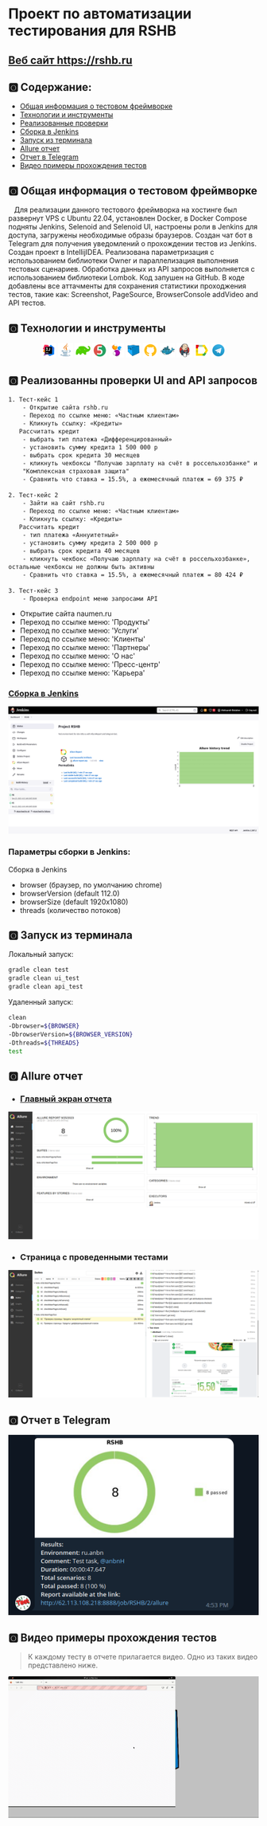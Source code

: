 # Проект по автоматизации тестирования для RSHB
## <a target="_blank" href="https://rshb.ru/">Веб сайт https://rshb.ru</a>
## :o2: Содержание:

- <a href="#shinto_shrine-общая-информация-о-тестовом-фреймворке">Общая информация о тестовом фреймворке</a>
- <a href="#shinto_shrine-технологии-и-инструменты">Технологии и инструменты</a>
- <a href="#shinto_shrine-реализованные-проверки">Реализованные проверки</a>
- <a href="#shinto_shrine-сборка-в-Jenkins">Сборка в Jenkins</a>
- <a href="#shinto_shrine-запуск-из-терминала">Запуск из терминала</a>
- <a href="#shinto_shrine-allure-отчет">Allure отчет</a>
- <a href="#shinto_shrine-отчет-в-telegram">Отчет в Telegram</a>
- <a href="#shinto_shrine-видео-примеры-прохождения-тестов">Видео примеры прохождения тестов</a>

## :o2: Общая информация о тестовом фреймворке
&nbsp;&nbsp;&nbsp;Для реализации данного тестового фреймворка на хостинге был развернут VPS
с Ubuntu 22.04, установлен Docker, в Docker Compose подняты Jenkins, Selenoid and Selenoid UI,
настроены роли в Jenkins для доступа, загружены необходимые образы браузеров. Создан чат бот
в Telegram для получения уведомлений о прохождении тестов из Jenkins. Создан проект в
IntellijIDEA. Реализована параметризация с использованием библиотеки Owner и параллелизация
выполнения тестовых сценариев. Обработка данных из API запросов выполняется с использованием
библиотеки Lombok. Код запушен на GitHub. В коде добавлены все аттачменты для сохранения
статистики проходжения тестов, такие как: Screenshot, PageSource, BrowserConsole addVideo and
API тестов. 

## :o2: Технологии и инструменты
<p align="center">
<img width="6%" title="IntelliJ IDEA" src="images/logo/IntelliJ_IDEA.svg">
<img width="6%" title="Java" src="images/logo/Java.svg">
<img width="6%" title="Gradle" src="images/logo/Gradle.png">
<img width="6%" title="JUnit5" src="images/logo/JUnit5.svg">
<img width="6%" title="Selenide" src="images/logo/Selenide.svg">
<img width="6%" title="Selenoid" src="images/logo/Selenoid.svg">
<img width="6%" title="GitHub" src="images/logo/Github.png">
<img width="6%" title="GitHub" src="images/logo/Docker.svg">
<img width="6%" title="Jenkins" src="images/logo/Jenkins.svg">
<img width="6%" title="Allure Report" src="images/logo/Allure_Report.svg">
<img width="6%" title="Telegram" src="images/logo/Telegram.svg">
</p>

## :o2: Реализованны проверки UI and API запросов

    1. Тест-кейс 1
        - Открытие сайта rshb.ru
        - Переход по ссылке меню: «Частным клиентам»
        - Кликнуть ссылку: «Кредиты»
       Рассчитать кредит
        - выбрать тип платежа «Дифференцированный»
        - установить сумму кредита 1 500 000 р
        - выбрать срок кредита 30 месяцев
        - кликнуть чекбоксы "Получаю зарплату на счёт в россельхозбанке" и
        "Комплексная страховая защита"
        - Сравнить что ставка = 15.5%, а ежемесячный платеж = 69 375 ₽

    2. Тест-кейс 2
        - Зайти на сайт rshb.ru
        - Переход по ссылке меню: «Частным клиентам»
        - Кликнуть ссылку: «Кредиты»
       Рассчитать кредит
        - тип платежа «Аннуитетный»
        - установить сумму кредита 2 500 000 р
        - выбрать срок кредита 40 месяцев
        - кликнуть чекбокс «Получаю зарплату на счёт в россельхозбанке», остальные чекбоксы не должны быть активны
        - Сравнить что ставка = 15.5%, а ежемесячный платеж = 80 424 ₽

    3. Тест-кейс 3
        - Проверка endpoint меню запросами API

- Открытие сайта naumen.ru
- Переход по ссылке меню: 'Продукты'
- Переход по ссылке меню: 'Услуги'
- Переход по ссылке меню: 'Клиенты'
- Переход по ссылке меню: 'Партнеры'
- Переход по ссылке меню: 'О нас'
- Переход по ссылке меню: 'Пресс-центр'
- Переход по ссылке меню: 'Карьера'

### <a target="_blank" href="http://62.113.108.218:8888/job/rshb/">Сборка в Jenkins</a>
<p align="center">
  <img title="Jenkins Dashboard" src="images/screenshots/jenkins_dashboard.png">
</p>

### Параметры сборки в Jenkins:
Сборка в Jenkins
- browser (браузер, по умолчанию chrome)
- browserVersion (default 112.0)
- browserSize (default 1920x1080)
- threads (количество потоков)

## :o2: Запуск из терминала
Локальный запуск:
```bash
gradle clean test
gradle clean ui_test
gradle clean api_test
```

Удаленный запуск:
```bash
clean
-Dbrowser=${BROWSER}
-DbrowserVersion=${BROWSER_VERSION}
-Dthreads=${THREADS}
test
```

## :o2: Allure отчет    
- ### <a target="_blank" href="http://62.113.108.218:8888/job/rshb/12/allure/">Главный экран отчета</a>
<p align="center">
<img title="Allure Overview Dashboard" src="images/screenshots/allure_main_page.png">
</p>

- ### Страница с проведенными тестами
<p align="center">
<img title="Allure Test Page" src="images/screenshots/allure_test_page.png">
</p>

## :o2: Отчет в Telegram
<p align="center">
<img title="Telegram notification message" src="images/screenshots/telegram_notification.png">
</p>

## :o2: Видео примеры прохождения тестов
> К каждому тесту в отчете прилагается видео. Одно из таких видео представлено ниже.
<p align="center">
  <img title="Selenoid Video" src="images/gif/video.gif">
</p>